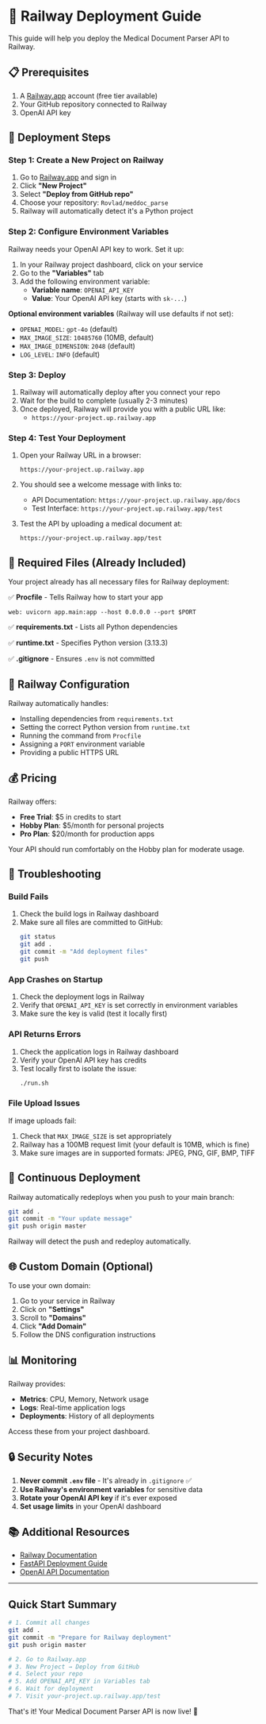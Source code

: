# 🚂 Railway Deployment Guide

This guide will help you deploy the Medical Document Parser API to Railway.

## 📋 Prerequisites

1. A [Railway.app](https://railway.app/) account (free tier available)
2. Your GitHub repository connected to Railway
3. OpenAI API key

## 🚀 Deployment Steps

### Step 1: Create a New Project on Railway

1. Go to [Railway.app](https://railway.app/) and sign in
2. Click **"New Project"**
3. Select **"Deploy from GitHub repo"**
4. Choose your repository: `Rovlad/meddoc_parse`
5. Railway will automatically detect it's a Python project

### Step 2: Configure Environment Variables

Railway needs your OpenAI API key to work. Set it up:

1. In your Railway project dashboard, click on your service
2. Go to the **"Variables"** tab
3. Add the following environment variable:
   - **Variable name**: `OPENAI_API_KEY`
   - **Value**: Your OpenAI API key (starts with `sk-...`)

**Optional environment variables** (Railway will use defaults if not set):
- `OPENAI_MODEL`: `gpt-4o` (default)
- `MAX_IMAGE_SIZE`: `10485760` (10MB, default)
- `MAX_IMAGE_DIMENSION`: `2048` (default)
- `LOG_LEVEL`: `INFO` (default)

### Step 3: Deploy

1. Railway will automatically deploy after you connect your repo
2. Wait for the build to complete (usually 2-3 minutes)
3. Once deployed, Railway will provide you with a public URL like:
   - `https://your-project.up.railway.app`

### Step 4: Test Your Deployment

1. Open your Railway URL in a browser:
   ```
   https://your-project.up.railway.app
   ```

2. You should see a welcome message with links to:
   - API Documentation: `https://your-project.up.railway.app/docs`
   - Test Interface: `https://your-project.up.railway.app/test`

3. Test the API by uploading a medical document at:
   ```
   https://your-project.up.railway.app/test
   ```

## 📁 Required Files (Already Included)

Your project already has all necessary files for Railway deployment:

✅ **Procfile** - Tells Railway how to start your app
```
web: uvicorn app.main:app --host 0.0.0.0 --port $PORT
```

✅ **requirements.txt** - Lists all Python dependencies

✅ **runtime.txt** - Specifies Python version (3.13.3)

✅ **.gitignore** - Ensures `.env` is not committed

## 🔧 Railway Configuration

Railway automatically handles:
- Installing dependencies from `requirements.txt`
- Setting the correct Python version from `runtime.txt`
- Running the command from `Procfile`
- Assigning a `PORT` environment variable
- Providing a public HTTPS URL

## 💰 Pricing

Railway offers:
- **Free Trial**: $5 in credits to start
- **Hobby Plan**: $5/month for personal projects
- **Pro Plan**: $20/month for production apps

Your API should run comfortably on the Hobby plan for moderate usage.

## 🐛 Troubleshooting

### Build Fails

1. Check the build logs in Railway dashboard
2. Make sure all files are committed to GitHub:
   ```bash
   git status
   git add .
   git commit -m "Add deployment files"
   git push
   ```

### App Crashes on Startup

1. Check the deployment logs in Railway
2. Verify that `OPENAI_API_KEY` is set correctly in environment variables
3. Make sure the key is valid (test it locally first)

### API Returns Errors

1. Check the application logs in Railway dashboard
2. Verify your OpenAI API key has credits
3. Test locally first to isolate the issue:
   ```bash
   ./run.sh
   ```

### File Upload Issues

If image uploads fail:
1. Check that `MAX_IMAGE_SIZE` is set appropriately
2. Railway has a 100MB request limit (your default is 10MB, which is fine)
3. Make sure images are in supported formats: JPEG, PNG, GIF, BMP, TIFF

## 🔄 Continuous Deployment

Railway automatically redeploys when you push to your main branch:

```bash
git add .
git commit -m "Your update message"
git push origin master
```

Railway will detect the push and redeploy automatically.

## 🌐 Custom Domain (Optional)

To use your own domain:

1. Go to your service in Railway
2. Click on **"Settings"**
3. Scroll to **"Domains"**
4. Click **"Add Domain"**
5. Follow the DNS configuration instructions

## 📊 Monitoring

Railway provides:
- **Metrics**: CPU, Memory, Network usage
- **Logs**: Real-time application logs
- **Deployments**: History of all deployments

Access these from your project dashboard.

## 🔒 Security Notes

1. **Never commit `.env` file** - It's already in `.gitignore` ✅
2. **Use Railway's environment variables** for sensitive data
3. **Rotate your OpenAI API key** if it's ever exposed
4. **Set usage limits** in your OpenAI dashboard

## 📚 Additional Resources

- [Railway Documentation](https://docs.railway.app/)
- [FastAPI Deployment Guide](https://fastapi.tiangolo.com/deployment/)
- [OpenAI API Documentation](https://platform.openai.com/docs/)

---

## Quick Start Summary

```bash
# 1. Commit all changes
git add .
git commit -m "Prepare for Railway deployment"
git push origin master

# 2. Go to Railway.app
# 3. New Project → Deploy from GitHub
# 4. Select your repo
# 5. Add OPENAI_API_KEY in Variables tab
# 6. Wait for deployment
# 7. Visit your-project.up.railway.app/test
```

That's it! Your Medical Document Parser API is now live! 🎉

